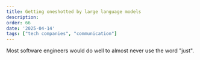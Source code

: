 ```yaml
---
title: Getting oneshotted by large language models
description: 
order: 66
date: '2025-04-14'
tags: ["tech companies", "communication"]
---
```


Most software engineers would do well to almost never use the word "just". 